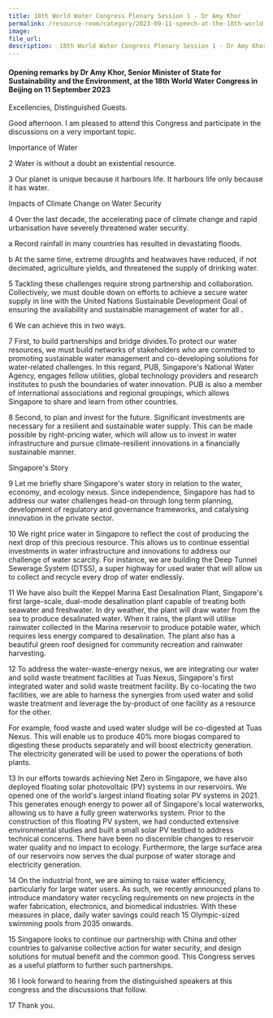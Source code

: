 ```yaml
---  
title: 18th World Water Congress Plenary Session 1 - Dr Amy Khor  
permalink: /resource-room/category/2023-09-11-speech-at-the-18th-world-water-congress-by-amy-khor/  
image:  
file_url:  
description:  18th World Water Congress Plenary Session 1 - Dr Amy Khor
---  
```


#### Opening remarks by Dr Amy Khor, Senior Minister of State for Sustainability and the Environment, at the 18th World Water Congress in Beijing on 11 September 2023

Excellencies, Distinguished Guests.

Good afternoon. I am pleased to attend this Congress and participate in the discussions on a very important topic.

Importance of Water

2 Water is without a doubt an existential resource.

3 Our planet is unique because it harbours life. It harbours life only because it has water.

Impacts of Climate Change on Water Security

4 Over the last decade, the accelerating pace of climate change and rapid urbanisation have severely threatened water security.

  a Record rainfall in many countries has resulted in devastating floods.

  b At the same time, extreme droughts and heatwaves have reduced, if not decimated, agriculture yields, and threatened the supply of drinking water.

5 Tackling these challenges require strong partnership and collaboration. Collectively, we must double down on efforts to achieve a secure water supply in line with the United Nations Sustainable Development Goal of ensuring the availability and sustainable management of water for all **.**

6 We can achieve this in two ways.

7 First, to build partnerships and bridge divides.To protect our water resources, we must build networks of stakeholders who are committed to promoting sustainable water management and co-developing solutions for water-related challenges. In this regard, PUB, Singapore's National Water Agency, engages fellow utilities, global technology providers and research institutes to push the boundaries of water innovation. PUB is also a member of international associations and regional groupings, which allows Singapore to share and learn from other countries.

8 Second, to plan and invest for the future. Significant investments are necessary for a resilient and sustainable water supply. This can be made possible by right-pricing water, which will allow us to invest in water infrastructure and pursue climate-resilient innovations in a financially sustainable manner.

Singapore's Story

9 Let me briefly share Singapore's water story in relation to the water, economy, and ecology nexus. Since independence, Singapore has had to address our water challenges head-on through long term planning, development of regulatory and governance frameworks, and catalysing innovation in the private sector.

10 We right price water in Singapore to reflect the cost of producing the next drop of this precious resource. This allows us to continue essential investments in water infrastructure and innovations to address our challenge of water scarcity. For instance, we are building the Deep Tunnel Sewerage System (DTSS), a super highway for used water that will allow us to collect and recycle every drop of water endlessly.

11 We have also built the Keppel Marina East Desalination Plant, Singapore's first large-scale, dual-mode desalination plant capable of treating both seawater and freshwater. In dry weather, the plant will draw water from the sea to produce desalinated water. When it rains, the plant will utilise rainwater collected in the Marina reservoir to produce potable water, which requires less energy compared to desalination. The plant also has a beautiful green roof designed for community recreation and rainwater harvesting.

12 To address the water-waste-energy nexus, we are integrating our water and solid waste treatment facilities at Tuas Nexus, Singapore's first integrated water and solid waste treatment facility. By co-locating the two facilities, we are able to harness the synergies from used water and solid waste treatment and leverage the by-product of one facility as a resource for the other.

For example, food waste and used water sludge will be co-digested at Tuas Nexus. This will enable us to produce 40% more biogas compared to digesting these products separately and will boost electricity generation. The electricity generated will be used to power the operations of both plants.

13 In our efforts towards achieving Net Zero in Singapore, we have also deployed floating solar photovoltaic (PV) systems in our reservoirs. We opened one of the world's largest inland floating solar PV systems in 2021. This generates enough energy to power all of Singapore's local waterworks, allowing us to have a fully green waterworks system. Prior to the construction of this floating PV system, we had conducted extensive environmental studies and built a small solar PV testbed to address technical concerns. There have been no discernible changes to reservoir water quality and no impact to ecology. Furthermore, the large surface area of our reservoirs now serves the dual purpose of water storage and electricity generation.

14 On the industrial front, we are aiming to raise water efficiency, particularly for large water users. As such, we recently announced plans to introduce mandatory water recycling requirements on new projects in the wafer fabrication, electronics, and biomedical industries. With these measures in place, daily water savings could reach 15 Olympic-sized swimming pools from 2035 onwards.

15 Singapore looks to continue our partnership with China and other countries to galvanise collective action for water security, and design solutions for mutual benefit and the common good. This Congress serves as a useful platform to further such partnerships.

16 I look forward to hearing from the distinguished speakers at this congress and the discussions that follow.

17 Thank you.
